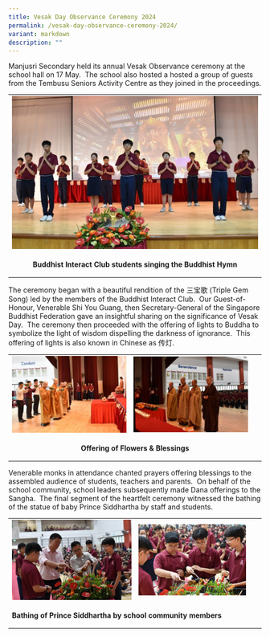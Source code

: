 ```yaml
---
title: Vesak Day Observance Ceremony 2024
permalink: /vesak-day-observance-ceremony-2024/
variant: markdown
description: ""
---
```

<p>Manjusri Secondary held its annual Vesak Observance ceremony at the school
hall on 17 May.&nbsp; The school also hosted a hosted a group of guests
from the Tembusu Seniors Activity Centre as they joined in the proceedings.</p>
<table style="minWidth: 25px">
<colgroup>
<col>
</colgroup>
<tbody>
<tr>
<td rowspan="1" colspan="1">
<div class="isomer-image-wrapper">
<img style="width: 100%" height="auto" width="100%" alt="" src="/images/Spotlight/2024 Vesak/BIC_students_singing_the_Buddhist_Hymns_2.jpg">
</div>
</td>
</tr>
<tr>
<td rowspan="1" colspan="1">
<p align="center"><strong>Buddhist Interact Club students singing the Buddhist Hymn</strong>
</p>
</td>
</tr>
</tbody>
</table>
<p>The ceremony began with a beautiful rendition of the 三宝歌 (Triple Gem Song)
led by the members of the Buddhist Interact Club. &nbsp;Our Guest-of-Honour,
Venerable Shi You Guang, then Secretary-General of the Singapore Buddhist
Federation gave an insightful sharing on the significance of Vesak Day.&nbsp;
The ceremony then proceeded with the offering of lights to Buddha to symbolize
the light of wisdom dispelling the darkness of ignorance.&nbsp; This offering
of lights is also known in Chinese as 传灯.</p>
<table style="minWidth: 50px">
<colgroup>
<col>
<col>
</colgroup>
<tbody>
<tr>
<td rowspan="1" colspan="1">
<div class="isomer-image-wrapper">
<img style="width: 100%" height="auto" width="100%" alt="" src="/images/Spotlight/2024 Vesak/Venerables_and_School_leaders_offering_flowers_and_lights.jpg">
</div>
</td>
<td rowspan="1" colspan="1">
<div class="isomer-image-wrapper">
<img style="width: 92%;" height="auto" width="100%" alt="" src="/images/Spotlight/2024 Vesak/Venerables_leading_the_blessing_ceremony_2.jpg">
</div>
</td>
</tr>
<tr>
<td rowspan="1" colspan="2">
<p align="center"><strong>Offering of Flowers &amp; Blessings</strong>
</p>
</td>
</tr>
</tbody>
</table>
<p>Venerable monks in attendance chanted prayers offering blessings to the
assembled audience of students, teachers and parents.&nbsp; On behalf of
the school community, school leaders subsequently made Dana offerings to
the Sangha.&nbsp; The final segment of the heartfelt ceremony witnessed
the bathing of the statue of baby Prince Siddhartha by staff and students.</p>
<table style="minWidth: 50px">
<colgroup>
<col>
<col>
</colgroup>
<tbody>
<tr>
<td rowspan="1" colspan="1">
<div class="isomer-image-wrapper">
<img style="width: 100%" height="auto" width="100%" alt="" src="/images/Spotlight/2024 Vesak/School_leaders_performing_the_bathing_of_prince_siddhartha_ceremony.jpg">
</div>
</td>
<td rowspan="1" colspan="1">
<div class="isomer-image-wrapper">
<img style="width: 90%;" height="auto" width="100%" alt="" src="/images/Spotlight/2024 Vesak/Student_representatives_performing_the_bathing_of_prince_siddhartha_ceremony_2.jpg">
</div>
</td>
</tr>
<tr>
<td rowspan="1" colspan="2">
<p><strong>Bathing of Prince Siddhartha by school community members</strong>
</p>
</td>
</tr>
</tbody>
</table>
<p></p>